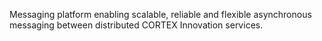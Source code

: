 Messaging platform enabling scalable, reliable and flexible asynchronous messaging between distributed CORTEX Innovation services.